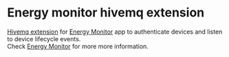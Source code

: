 # Energy monitor hivemq extension

[Hivemq extension](https://www.hivemq.com/docs/hivemq/4.8/extensions/introduction.html) for [Energy Monitor](https://github.com/b-haytham/energy-monitor) app to authenticate devices and listen to device lifecycle events.
<br>
Check [Energy Monitor](https://github.com/b-haytham/energy-monitor) for more more information.
